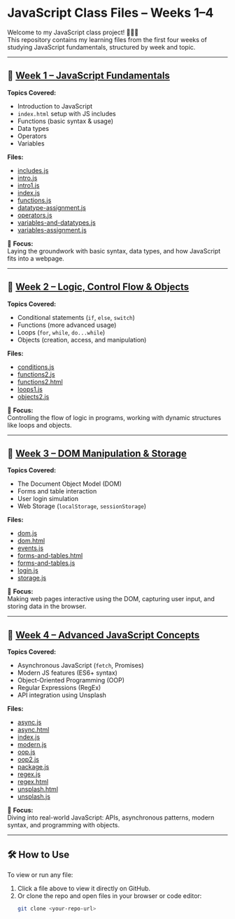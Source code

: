 # JavaScript Class Files – Weeks 1–4

Welcome to my JavaScript class project! 👩🏽‍💻  
This repository contains my learning files from the first four weeks of studying JavaScript fundamentals, structured by week and topic.

---

## 📁 [Week 1 – JavaScript Fundamentals](./week-1)

**Topics Covered:**
- Introduction to JavaScript
- `index.html` setup with JS includes
- Functions (basic syntax & usage)
- Data types
- Operators
- Variables 

**Files:**
- [includes.js](./week-1/js/includes.js)
- [intro.js](./week-1/intro.js)
- [intro1.js](./week-1/intro1.js)
- [index.js](./week-1/index.js)
- [functions.js](./week-1/functions.js)
- [datatype-assignment.js](./week-1/datatype-assignment.js)
- [operators.js](./week-1/operators.js)
- [variables-and-datatypes.js](./week-1/variables-and-datatypes.js)
- [variables-assignment.js](./week-1/variables-assignment.js)

📌 **Focus:**  
Laying the groundwork with basic syntax, data types, and how JavaScript fits into a webpage.

---

## 📁 [Week 2 – Logic, Control Flow & Objects](./week-2)

**Topics Covered:**
- Conditional statements (`if`, `else`, `switch`)
- Functions (more advanced usage)
- Loops (`for`, `while`, `do...while`)
- Objects (creation, access, and manipulation)

**Files:**
- [conditions.js](./week-2/conditions.js)
- [functions2.js](./week-2/functions2.js)
- [functions2.html](./week-2/functions2.html)
- [loops1.js](./week-2/loops1.js)
- [objects2.js](./week-2/objects2.js)

📌 **Focus:**  
Controlling the flow of logic in programs, working with dynamic structures like loops and objects.

---

## 📁 [Week 3 – DOM Manipulation & Storage](./week-3)

**Topics Covered:**
- The Document Object Model (DOM)
- Forms and table interaction
- User login simulation
- Web Storage (`localStorage`, `sessionStorage`)

**Files:**
- [dom.js](./week-3/dom.js)
- [dom.html](./week-3/dom.html)
- [events.js](./week-3/events.js)
- [forms-and-tables.html](./week-3/forms-and-tables.html)
- [forms-and-tables.js](./week-3/forms-and-tables.js)
- [login.js](./week-3/login.js)
- [storage.js](./week-3/storage.js)

📌 **Focus:**  
Making web pages interactive using the DOM, capturing user input, and storing data in the browser.

---

## 📁 [Week 4 – Advanced JavaScript Concepts](./week-4)

**Topics Covered:**
- Asynchronous JavaScript (`fetch`, Promises)
- Modern JS features (ES6+ syntax)
- Object-Oriented Programming (OOP)
- Regular Expressions (RegEx)
- API integration using Unsplash

**Files:**
- [async.js](./week-4/async.js)
- [async.html](./week-4/async.html)
- [index.js](./week-4/index.js)
- [modern.js](./week-4/modern.js)
- [oop.js](./week-4/oop.js)
- [oop2.js](./week-4/oop2.js)
- [package.js](./week-4/package.js)
- [regex.js](./week-4/regex.js)
- [regex.html](./week-4/regex.html)
- [unsplash.html](./week-4/unsplash.html)
- [unsplash.js](./week-4/unsplash.js)

📌 **Focus:**  
Diving into real-world JavaScript: APIs, asynchronous patterns, modern syntax, and programming with objects.

---

## 🛠️ How to Use

To view or run any file:
1. Click a file above to view it directly on GitHub.
2. Or clone the repo and open files in your browser or code editor:
   ```bash
   git clone <your-repo-url>
